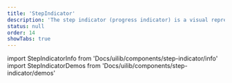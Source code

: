```yaml
---
title: 'StepIndicator'
description: 'The step indicator (progress indicator) is a visual representation of a users progress through a set of steps or series of actions.'
status: null
order: 14
showTabs: true
---
```


import StepIndicatorInfo from 'Docs/uilib/components/step-indicator/info'
import StepIndicatorDemos from 'Docs/uilib/components/step-indicator/demos'

<StepIndicatorInfo />
<StepIndicatorDemos />
